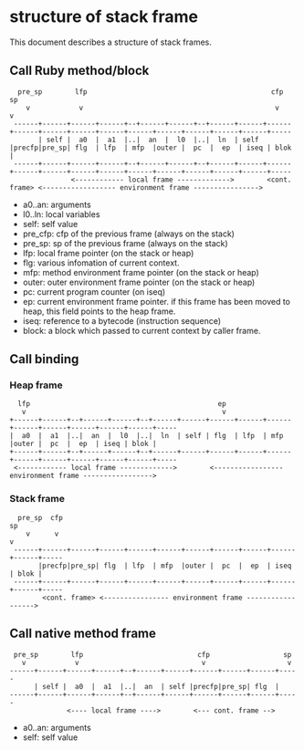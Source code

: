 # structure of stack frame

This document describes a structure of stack frames.

## Call Ruby method/block

      pre_sp        lfp                                             cfp                                                                   sp
        v            v                                               v                                                                     v
     ------+------+------+------+--+------+------+--+------+------+------+------+------+------+------+------+------+------+------+------+-----
           | self |  a0  |  a1  |..|  an  |  l0  |..|  ln  | self |precfp|pre_sp| flg  | lfp  | mfp  |outer |  pc  |  ep  | iseq | blok |
     ------+------+------+------+--+------+------+--+------+------+------+------+------+------+------+------+------+------+------+------+-----
                   <------------ local frame ------------->        <cont. frame> <------------------ environment frame ---------------->

- a0..an: arguments
- l0..ln: local variables
- self: self value
- pre_cfp: cfp of the previous frame (always on the stack)
- pre_sp: sp of the previous frame (always on the stack)
- lfp: local frame pointer (on the stack or heap)
- flg: various infomation of current context.
- mfp: method environment frame pointer (on the stack or heap)
- outer: outer environment frame pointer (on the stack or heap)
- pc: current program counter (on iseq)
- ep: current environment frame pointer. if this frame has been moved to heap, this field points to the heap frame.
- iseq: reference to a bytecode (instruction sequence)
- block: a block which passed to current context by caller frame.

## Call binding

### Heap frame

      lfp                                              ep
       v                                                v
    +------+------+--+------+------+--+------+------+------+------+------+------+------+------+------+------+-----
    |  a0  |  a1  |..|  an  |  l0  |..|  ln  | self | flg  | lfp  | mfp  |outer |  pc  |  ep  | iseq | blok |
    +------+------+--+------+------+--+------+------+------+------+------+------+------+------+------+------+-----
     <------------ local frame ------------->        <----------------- environment frame ----------------->

### Stack frame

      pre_sp  cfp                                                                 sp
        v      v                                                                   v
     ------+------+------+------+------+------+------+------+------+------+------+-----
           |precfp|pre_sp| flg  | lfp  | mfp  |outer |  pc  |  ep  | iseq | blok |
     ------+------+------+------+------+------+------+------+------+------+------+-----
            <cont. frame> <---------------- environment frame ------------------>

## Call native method frame

     pre_sp        lfp                            cfp                  sp
       v            v                              v                    v
    ------+------+------+------+--+------+------+------+------+------+-----
          | self |  a0  |  a1  |..|  an  | self |precfp|pre_sp| flg  |
    ------+------+------+------+--+------+------+------+------+------+-----
                  <---- local frame ---->        <--- cont. frame -->

- a0..an: arguments
- self: self value
